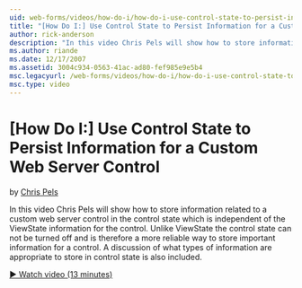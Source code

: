 ```yaml
---
uid: web-forms/videos/how-do-i/how-do-i-use-control-state-to-persist-information-for-a-custom-web-server-control
title: "[How Do I:] Use Control State to Persist Information for a Custom Web Server Control | Microsoft Docs"
author: rick-anderson
description: "In this video Chris Pels will show how to store information related to a custom web server control in the control state which is independent of the ViewState..."
ms.author: riande
ms.date: 12/17/2007
ms.assetid: 3004c934-0563-41ac-ad80-fef985e9e5b4
msc.legacyurl: /web-forms/videos/how-do-i/how-do-i-use-control-state-to-persist-information-for-a-custom-web-server-control
msc.type: video
---
```

# [How Do I:] Use Control State to Persist Information for a Custom Web Server Control

by [Chris Pels](https://twitter.com/chrispels)

In this video Chris Pels will show how to store information related to a custom web server control in the control state which is independent of the ViewState information for the control. Unlike ViewState the control state can not be turned off and is therefore a more reliable way to store important information for a control. A discussion of what types of information are appropriate to store in control state is also included.

[&#9654; Watch video (13 minutes)](https://channel9.msdn.com/Blogs/ASP-NET-Site-Videos/how-do-i-use-control-state-to-persist-information-for-a-custom-web-server-control)
